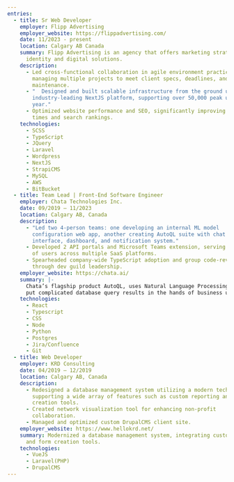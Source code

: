 ```yaml
---
entries:
  - title: Sr Web Developer
    employer: Flipp Advertising
    employer_website: https://flippadvertising.com/
    date: 11/2023 - present
    location: Calgary AB Canada
    summary: Flipp Advertising is an agency that offers marketing strategies, brand
      identity and digital solutions.
    description:
      - Led cross-functional collaboration in agile environment practices,
        managing multiple projects to meet client specs, deadlines, and ongoing
        maintenance.
      - "  Designed and built scalable infrastructure from the ground up for an
        industry-leading NextJS platform, supporting over 50,000 peak users each
        year."
      - Optimized website performance and SEO, significantly improving load
        times and search rankings.
    technologies:
      - SCSS
      - TypeScript
      - JQuery
      - Laravel
      - Wordpress
      - NextJS
      - StrapiCMS
      - MySQL
      - AWS
      - BitBucket
  - title: Team Lead | Front-End Software Engineer
    employer: Chata Technologies Inc.
    date: 09/2019 – 11/2023
    location: Calgary AB, Canada
    description:
      - "Led two 4-person teams: one developing an internal ML model
        configuration web app, another creating AutoQL suite with chat
        interface, dashboard, and notification system."
      - Developed 2 API portals and Microsoft Teams extension, serving hundreds
        of users across multiple SaaS platforms.
      - Spearheaded company-wide TypeScript adoption and group code-reviews
        through dev guild leadership.
    employer_website: https://chata.ai/
    summary: |-
      Chata’s flagship product AutoQL, uses Natural Language Processing to
      put complicated database query results in the hands of business users.
    technologies:
      - React
      - Typescript
      - CSS
      - Node
      - Python
      - Postgres
      - Jira/Confluence
      - Git
  - title: Web Developer
    employer: KRD Consulting
    date: 04/2019 – 12/2019
    location: Calgary AB, Canada
    description:
      - Redesigned a database management system utilizing a modern tech stack,
        supporting a wide array of features such as custom reporting and form
        creation tools.
      - Created network visualization tool for enhancing non-profit
        collaboration.
      - Managed and optimized custom DrupalCMS client site.
    employer_website: https://www.hellokrd.net/
    summary: Modernized a database management system, integrating custom reporting
      and form creation tools.
    technologies:
      - VueJS
      - Laravel(PHP)
      - DrupalCMS
---
```

